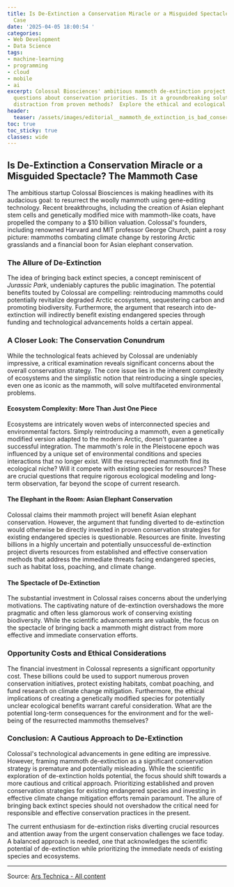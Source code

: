 ```yaml
---
title: Is De-Extinction a Conservation Miracle or a Misguided Spectacle? The Mammoth
  Case
date: '2025-04-05 18:00:54 '
categories:
- Web Development
- Data Science
tags:
- machine-learning
- programming
- cloud
- mobile
- ai
excerpt: Colossal Biosciences' ambitious mammoth de-extinction project raises critical
  questions about conservation priorities. Is it a groundbreaking solution or a costly
  distraction from proven methods?  Explore the ethical and ecological implications.
header:
  teaser: /assets/images/editorial__mammoth_de_extinction_is_bad_conservati_20250405180053.jpg
toc: true
toc_sticky: true
classes: wide
---
```


## Is De-Extinction a Conservation Miracle or a Misguided Spectacle? The Mammoth Case

The ambitious startup Colossal Biosciences is making headlines with its audacious goal: to resurrect the woolly mammoth using gene-editing technology.  Recent breakthroughs, including the creation of Asian elephant stem cells and genetically modified mice with mammoth-like coats, have propelled the company to a $10 billion valuation.  Colossal's founders, including renowned Harvard and MIT professor George Church, paint a rosy picture: mammoths combating climate change by restoring Arctic grasslands and a financial boon for Asian elephant conservation.

### The Allure of De-Extinction

The idea of bringing back extinct species, a concept reminiscent of *Jurassic Park*, undeniably captures the public imagination.  The potential benefits touted by Colossal are compelling:  reintroducing mammoths could potentially revitalize degraded Arctic ecosystems, sequestering carbon and promoting biodiversity.  Furthermore, the argument that research into de-extinction will indirectly benefit existing endangered species through funding and technological advancements holds a certain appeal.

### A Closer Look: The Conservation Conundrum

While the technological feats achieved by Colossal are undeniably impressive, a critical examination reveals significant concerns about the overall conservation strategy.  The core issue lies in the inherent complexity of ecosystems and the simplistic notion that reintroducing a single species, even one as iconic as the mammoth, will solve multifaceted environmental problems.

#### Ecosystem Complexity: More Than Just One Piece

Ecosystems are intricately woven webs of interconnected species and environmental factors.  Simply reintroducing a mammoth, even a genetically modified version adapted to the modern Arctic, doesn't guarantee a successful integration. The mammoth's role in the Pleistocene epoch was influenced by a unique set of environmental conditions and species interactions that no longer exist.  Will the resurrected mammoth find its ecological niche? Will it compete with existing species for resources?  These are crucial questions that require rigorous ecological modeling and long-term observation, far beyond the scope of current research.

#### The Elephant in the Room: Asian Elephant Conservation

Colossal claims their mammoth project will benefit Asian elephant conservation.  However, the argument that funding diverted to de-extinction would otherwise be directly invested in proven conservation strategies for existing endangered species is questionable. Resources are finite.  Investing billions in a highly uncertain and potentially unsuccessful de-extinction project diverts resources from established and effective conservation methods that address the immediate threats facing endangered species, such as habitat loss, poaching, and climate change.

#### The Spectacle of De-Extinction

The substantial investment in Colossal raises concerns about the underlying motivations.  The captivating nature of de-extinction overshadows the more pragmatic and often less glamorous work of conserving existing biodiversity.  While the scientific advancements are valuable, the focus on the spectacle of bringing back a mammoth might distract from more effective and immediate conservation efforts.

### Opportunity Costs and Ethical Considerations

The financial investment in Colossal represents a significant opportunity cost.  These billions could be used to support numerous proven conservation initiatives, protect existing habitats, combat poaching, and fund research on climate change mitigation.  Furthermore, the ethical implications of creating a genetically modified species for potentially unclear ecological benefits warrant careful consideration.  What are the potential long-term consequences for the environment and for the well-being of the resurrected mammoths themselves?

### Conclusion: A Cautious Approach to De-Extinction

Colossal's technological advancements in gene editing are impressive. However, framing mammoth de-extinction as a significant conservation strategy is premature and potentially misleading.  While the scientific exploration of de-extinction holds potential, the focus should shift towards a more cautious and critical approach.  Prioritizing established and proven conservation strategies for existing endangered species and investing in effective climate change mitigation efforts remain paramount.  The allure of bringing back extinct species should not overshadow the critical need for responsible and effective conservation practices in the present.

The current enthusiasm for de-extinction risks diverting crucial resources and attention away from the urgent conservation challenges we face today.  A balanced approach is needed, one that acknowledges the scientific potential of de-extinction while prioritizing the immediate needs of existing species and ecosystems.

---

Source: [Ars Technica - All content](https://arstechnica.com/science/2025/04/editorial-mammoth-de-extinction-is-bad-conservation/)